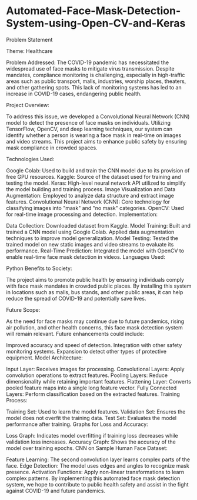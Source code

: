 # Automated-Face-Mask-Detection-System-using-Open-CV-and-Keras

Problem Statement

Theme: Healthcare

Problem Addressed:
The COVID-19 pandemic has necessitated the widespread use of face masks to mitigate virus transmission. Despite mandates, compliance monitoring is challenging, especially in high-traffic areas such as public transport, malls, industries, worship places, theaters, and other gathering spots. This lack of monitoring systems has led to an increase in COVID-19 cases, endangering public health.

Project Overview:

To address this issue, we developed a Convolutional Neural Network (CNN) model to detect the presence of face masks on individuals. Utilizing TensorFlow, OpenCV, and deep learning techniques, our system can identify whether a person is wearing a face mask in real-time on images and video streams. This project aims to enhance public safety by ensuring mask compliance in crowded spaces.

Technologies Used:

Google Colab: Used to build and train the CNN model due to its provision of free GPU resources.
Kaggle: Source of the dataset used for training and testing the model.
Keras: High-level neural network API utilized to simplify the model building and training process.
Image Visualization and Data Augmentation: Employed to analyze data structure and extract image features.
Convolutional Neural Network (CNN): Core technology for classifying images into "mask" and "no mask" categories.
OpenCV: Used for real-time image processing and detection.
Implementation:

Data Collection: Downloaded dataset from Kaggle.
Model Training:
Built and trained a CNN model using Google Colab.
Applied data augmentation techniques to improve model generalization.
Model Testing:
Tested the trained model on new static images and video streams to evaluate its performance.
Real-Time Prediction: Integrated the model with OpenCV to enable real-time face mask detection in videos.
Languages Used:

Python
Benefits to Society:

The project aims to promote public health by ensuring individuals comply with face mask mandates in crowded public places. By installing this system in locations such as malls, bus stands, and other public areas, it can help reduce the spread of COVID-19 and potentially save lives.

Future Scope:

As the need for face masks may continue due to future pandemics, rising air pollution, and other health concerns, this face mask detection system will remain relevant. Future enhancements could include:

Improved accuracy and speed of detection.
Integration with other safety monitoring systems.
Expansion to detect other types of protective equipment.
Model Architecture:

Input Layer: Receives images for processing.
Convolutional Layers: Apply convolution operations to extract features.
Pooling Layers: Reduce dimensionality while retaining important features.
Flattening Layer: Converts pooled feature maps into a single long feature vector.
Fully Connected Layers: Perform classification based on the extracted features.
Training Process:

Training Set: Used to learn the model features.
Validation Set: Ensures the model does not overfit the training data.
Test Set: Evaluates the model performance after training.
Graphs for Loss and Accuracy:

Loss Graph: Indicates model overfitting if training loss decreases while validation loss increases.
Accuracy Graph: Shows the accuracy of the model over training epochs.
CNN on Sample Human Face Dataset:

Feature Learning: The second convolution layer learns complex parts of the face.
Edge Detection: The model uses edges and angles to recognize mask presence.
Activation Functions: Apply non-linear transformations to learn complex patterns.
By implementing this automated face mask detection system, we hope to contribute to public health safety and assist in the fight against COVID-19 and future pandemics.
